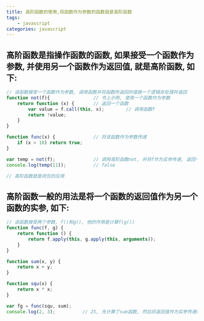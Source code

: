 ```yaml
---
title: 高阶函数的使用,将函数作为参数的函数就是高阶函数
tags: 
    - javascript
categories: javascript
---
```


## 高阶函数是指操作函数的函数, 如果接受一个函数作为参数, 并使用另一个函数作为返回值, 就是高阶函数, 如下: 
<!-- more -->

```javascript
// 该函数接受一个函数作为参数, 调用函数并将函数所返回的值做一个逻辑非处理并返回
function not(f){				// 书上示例, 使用一个函数作为参数
	return function (x) {		// 返回一个函数
		var value = f.call(this, x);		// 调用函数f
		return !value;			
	}
}

function func(x) {				// 将该函数作为参数传递
	if (x > 10) return true;
}

var temp = not(f);				// 调用高阶函数not, 并将f作为实参传递, 返回一个函数
console.log(temp(11));			// false

// 高阶函数就是闭包的应用
```

## 高阶函数一般的用法是将一个函数的返回值作为另一个函数的实参, 如下:
```javascript
// 该函数接受两个参数, f()和g(), 他的作用是计算f(g())
function func(f, g) {
	return function () {
		return f.apply(this, g.apply(this, arguments));
	}
}

function sum(x, y) {
	return x + y;
}

function squ(x) {
	return x * x;
}

var fg = func(squ, sum);
console.log(2, 3);			// 25, 先计算了sum函数, 然后将返回值作为实参传递给squ
```
